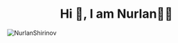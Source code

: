<h1 align="center">Hi 👋, I am Nurlan🌙💫</h1>

<p align="left"> <img src="https://komarev.com/ghpvc/?username=NurlanShirinov&label=Profile%20views&color=0e75b6&style=flat" alt="NurlanShirinov" /> </p>
